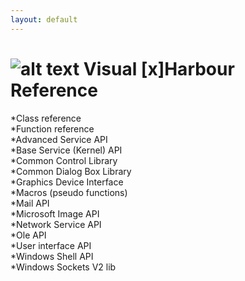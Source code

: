 ```yaml
---
layout: default
---
```

![alt text](favicon.ico "Visual [x]Harbour Reference") Visual [x]Harbour Reference
====================
*Class reference  
*Function reference  
*Advanced Service API  
*Base Service (Kernel) API  
*Common Control Library  
*Common Dialog Box Library  
*Graphics Device Interface  
*Macros (pseudo functions)  
*Mail API  
*Microsoft Image API  
*Network Service API  
*Ole API  
*User interface API  
*Windows Shell API  
*Windows Sockets V2 lib  



